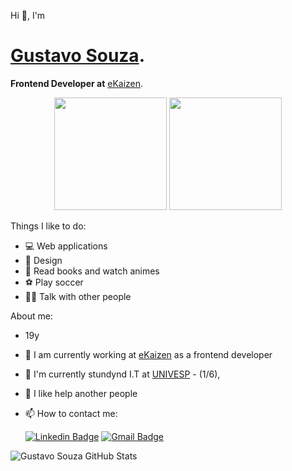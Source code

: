
Hi 👋, I'm
# [Gustavo Souza](https://www.gustavosouza.online/).


**Frontend Developer at** [eKaizen](https://web.ekaizen.digital/).

<div align="center">
  <img height="180em" src="https://github-readme-stats.vercel.app/api?username=gustavosou2&show_icons=true&theme=midnight-purple&include_all_commits=true&count_private=true"/>
   <img height="180em" src="https://github-readme-stats.vercel.app/api/top-langs/?username=gustavosou2&layout=compact&langs_count=7&theme=midnight-purple"/>
</div>

Things I like to do:

- 💻 Web applications
- 🎨 Design
- 📕 Read books and watch animes
- ⚽ Play soccer
- 👨‍🏫 Talk with other people

About me:

- 19y
- 💼 I am currently working at [eKaizen](https://www.linkedin.com/company/e-kaizen/) as a frontend developer
- 🌱 I'm currently stundynd I.T at [UNIVESP](https://univesp.br/) - (1/6), 
- 💬 I like help another people
- 📫 How to contact me:

  [![Linkedin Badge](https://img.shields.io/badge/LinkedIn-0077B5?style=for-the-badge&logo=linkedin&logoColor=white&link=https://www.linkedin.com/in/gustavo-antonio-souza/)](https://www.linkedin.com/in/gustavo-antonio-souza/)
[![Gmail Badge](https://img.shields.io/badge/-Gmail-c14438?style=for-the-badge&logo=Gmail&logoColor=white&link=mailto:souzasocialdev@gmail.com)](mailto:souzasocialdev@gmail.com)

![Gustavo Souza GitHub Stats](https://github-readme-stats.vercel.app/api/top-langs/?username=gustavosou2&hide=shell,html,css&layout=compact&langs_count=6)
